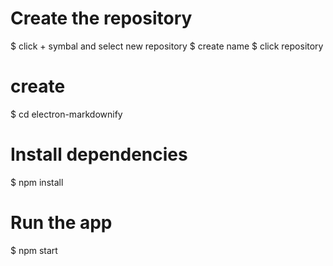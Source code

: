 # Create the repository
$ click + symbal and select new repository
$ create name
$ click repository

# create 
$ cd electron-markdownify

# Install dependencies
$ npm install

# Run the app
$ npm start
